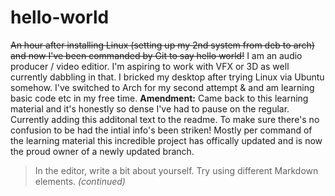 # hello-world
~~An hour after installing Linux (setting up my 2nd system from deb to arch) and now I've been commanded by Git to say hello world!~~
I am an audio producer / video editior. I'm aspiring to work with VFX or 3D as well currently dabbling in that. I bricked my desktop after trying Linux via Ubuntu somehow. I've switched to Arch for my second attempt & and am learning basic code etc in my free time. 
**Amendment:**
Came back to this learning material and it's honestly so dense I've had to pause on the regular. Currently adding this additonal text to the readme.
To make sure there's no confusion to be had the intial info's been striken! Mostly per command of the learning material this incredible project has offically updated and is now the proud owner of a newly updated branch.
>In the editor, write a bit about yourself. Try using different Markdown elements. *(continued)*
